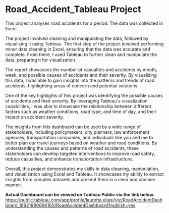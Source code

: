 # Road_Accident_Tableau Project

This project analyses road accidents for a period. The data was collected in Excel. 

The project involved cleaning and manipulating the data, followed by visualizing it using Tableau.
The first step of the project involved performing minor data cleaning in Excel, ensuring that the data was accurate and complete. From there, I used Tableau to further clean and manipulate the data, preparing it for visualization.

The report showcases the number of casualties and accidents by month, week, and possible causes of accidents and their severity. By visualizing this data, I was able to gain insights into the patterns and trends of road accidents, highlighting areas of concern and potential solutions.

One of the key highlights of this project was identifying the possible causes of accidents and their severity. By leveraging Tableau's visualization capabilities, I was able to showcase the relationship between different factors such as weather conditions, road type, and time of day, and their impact on accident severity.

The insights from this dashboard can be used by a wide range of stakeholders, including policymakers, city planners, law enforcement agencies, transportation companies, and individuals like you and me to better plan our travel journeys based on weather and road conditions. By understanding the causes and patterns of road accidents, these stakeholders can develop targeted interventions to improve road safety, reduce casualties, and enhance transportation infrastructure.

Overall, this project demonstrates my skills in data cleaning, manipulation, and visualization using Excel and Tableau. It showcases my ability to extract insights from complex datasets and present them in a clear and concise manner.

**Actual Dashboard can be viewed on Tableau Public via the link below.**
https://public.tableau.com/app/profile/lauretta.ejiasi/viz/RoadAccidentDashboard_16921880896160/RoadAccidentDashboard?publish=yes
